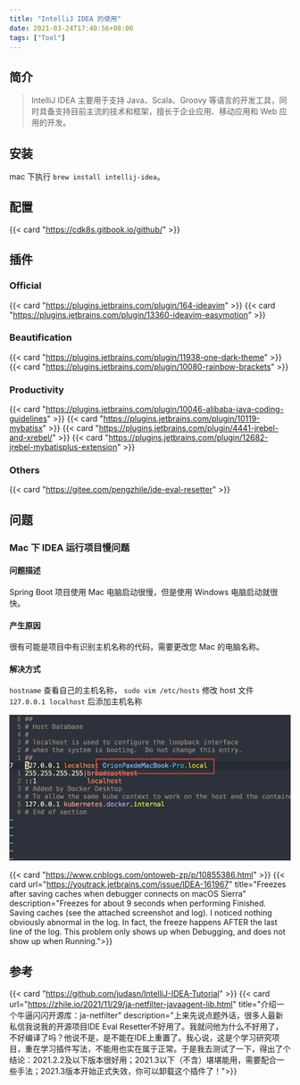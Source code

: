 ```yaml
---
title: "IntelliJ IDEA 的使用"
date: 2021-03-24T17:40:56+08:00
tags: ["Tool"]
---
```


## 简介

> IntelliJ IDEA 主要用于支持 Java、Scala、Groovy 等语言的开发工具，同时具备支持目前主流的技术和框架，擅长于企业应用、移动应用和 Web 应用的开发。

## 安装

mac 下执行 `brew install intellij-idea`。

## 配置

{{< card "https://cdk8s.gitbook.io/github/" >}}

## 插件

### Official

{{< card "https://plugins.jetbrains.com/plugin/164-ideavim" >}}
{{< card "https://plugins.jetbrains.com/plugin/13360-ideavim-easymotion" >}}

### Beautification

{{< card "https://plugins.jetbrains.com/plugin/11938-one-dark-theme" >}}
{{< card "https://plugins.jetbrains.com/plugin/10080-rainbow-brackets" >}}

### **Productivity**

{{< card "https://plugins.jetbrains.com/plugin/10046-alibaba-java-coding-guidelines" >}}
{{< card "https://plugins.jetbrains.com/plugin/10119-mybatisx" >}}
{{< card "https://plugins.jetbrains.com/plugin/4441-jrebel-and-xrebel/" >}}
{{< card "https://plugins.jetbrains.com/plugin/12682-jrebel-mybatisplus-extension" >}}

### Others

{{< card "https://gitee.com/pengzhile/ide-eval-resetter" >}}

## 问题

### M**ac 下 IDEA 运行项目慢问题**

#### 问题描述

Spring Boot 项目使用 Mac 电脑启动很慢，但是使用 Windows 电脑启动就很快。

#### 产生原因

很有可能是项目中有识别主机名称的代码，需要更改您 Mac 的电脑名称。

#### 解决方式

`hostname` 查看自己的主机名称， `sudo vim /etc/hosts` 修改 host 文件 `127.0.0.1 localhost` 后添加主机名称

![idea-1](https://raw.githubusercontent.com/orionpax1997/picx-images-hosting/master/Development/idea-1.xs1ogs9e1ps.webp)

{{< card "https://www.cnblogs.com/ontoweb-zp/p/10855386.html" >}}
{{< card url="https://youtrack.jetbrains.com/issue/IDEA-161967" title="Freezes after saving caches when debugger connects on macOS Sierra" description="Freezes for about 9 seconds when performing Finished. Saving caches (see the attached screenshot and log). I noticed nothing obviously abnormal in the log. In fact, the freeze happens AFTER the last line of the log. This problem only shows up when Debugging, and does not show up when Running.">}}

## 参考

{{< card "https://github.com/judasn/IntelliJ-IDEA-Tutorial" >}}
{{< card url="https://zhile.io/2021/11/29/ja-netfilter-javaagent-lib.html" title="介绍一个牛逼闪闪开源库：ja-netfilter" description="上来先说点题外话，很多人最新私信我说我的开源项目IDE Eval Resetter不好用了。我就问他为什么不好用了，不好编译了吗？他说不是，是不能在IDE上重置了。我心说，这是个学习研究项目，重在学习插件写法，不能用也实在属于正常。于是我去测试了一下，得出了个结论：2021.2.2及以下版本很好用；2021.3以下（不含）堪堪能用，需要配合一些手法；2021.3版本开始正式失效，你可以卸载这个插件了！">}}
